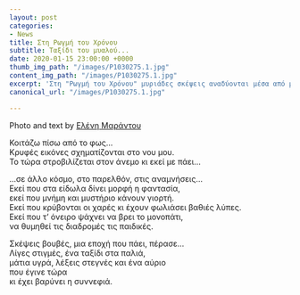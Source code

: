 ```yaml
---
layout: post
categories:
- News
title: Στη Ρωγμή του Χρόνου
subtitle: Ταξίδι του μυαλού...
date: 2020-01-15 23:00:00 +0000
thumb_img_path: "/images/P1030275.1.jpg"
content_img_path: "/images/P1030275.1.jpg"
excerpt: 'Στη "Ρωγμή του Χρόνου" μυριάδες σκέψεις αναδύονται μέσα από μια μόνο ματιά. '
canonical_url: "/images/P1030275.1.jpg"

---
```

Photo and text by <a href="https://www.facebook.com/nena.mar.9" target="blank">Ελένη Μαράντου</a>

Κοιτάζω πίσω από το φως...  
Κρυφές εικόνες σχηματίζονται στο νου μου.  
Το τώρα στροβιλίζεται στον άνεμο κι εκεί με πάει…

...σε άλλο κόσμο, στο παρελθόν, στις αναμνήσεις…  
Εκεί που στα είδωλα δίνει μορφή η φαντασία,  
εκεί που μνήμη και μυστήριο κάνουν γιορτή.  
Εκεί που κρύβονται οι χαρές κι έχουν φωλιάσει βαθιές λύπες.  
Εκεί που τ’ όνειρο ψάχνει να βρει το μονοπάτι,  
να θυμηθεί τις διαδρομές τις παιδικές.

Σκέψεις βουβές, μια εποχή που πάει, πέρασε…  
Λίγες στιγμές, ένα ταξίδι στα παλιά,  
μάτια υγρά, λέξεις στεγνές και ένα αύριο  
που έγινε τώρα  
κι έχει βαρύνει η συννεφιά.